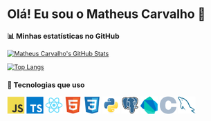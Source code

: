 # Olá! Eu sou o Matheus Carvalho 👋

### 📊 Minhas estatísticas no GitHub

[![Matheus Carvalho's GitHub Stats](https://github-readme-stats.vercel.app/api?username=matheus-cmc&show_icons=true&title_color=007ACC&icon_color=007ACC&text_color=FFFFFF&bg_color=151515&hide_border=true&include_all_commits=true&count_private=true&token=SEU_PAT_AQUI&cache_seconds=14400)](https://github.com/matheus-cmc)

[![Top Langs](https://github-readme-stats.vercel.app/api/top-langs/?username=matheus-cmc&layout=compact&title_color=007ACC&text_color=FFFFFF&bg_color=151515&hide_border=true&langs_count=15)](https://github.com/matheus-cmc)





### 🚀 Tecnologias que uso

<p align="left">
  <img src="https://raw.githubusercontent.com/devicons/devicon/master/icons/javascript/javascript-original.svg" alt="javascript" width="40" height="40"/>
  <img src="https://raw.githubusercontent.com/devicons/devicon/master/icons/typescript/typescript-original.svg" alt="typescript" width="40" height="40"/>
  <img src="https://raw.githubusercontent.com/devicons/devicon/master/icons/react/react-original.svg" alt="react" width="40" height="40"/>
  <img src="https://raw.githubusercontent.com/devicons/devicon/master/icons/html5/html5-original.svg" alt="html5" width="40" height="40"/>
  <img src="https://raw.githubusercontent.com/devicons/devicon/master/icons/css3/css3-original.svg" alt="css3" width="40" height="40"/>
  <img src="https://raw.githubusercontent.com/devicons/devicon/master/icons/python/python-original.svg" alt="python" width="40" height="40"/>
  <img src="https://raw.githubusercontent.com/devicons/devicon/master/icons/postgresql/postgresql-original.svg" alt="postgresql" width="40" height="40"/>
  <img src="https://raw.githubusercontent.com/devicons/devicon/master/icons/dart/dart-original.svg" alt="dart" width="40" height="40"/>
  <img src="https://raw.githubusercontent.com/devicons/devicon/master/icons/c/c-original.svg" alt="c" width="40" height="40"/>
  <img src="https://raw.githubusercontent.com/devicons/devicon/master/icons/mysql/mysql-original.svg" alt="mysql" width="40" height="40"/>
</p>
